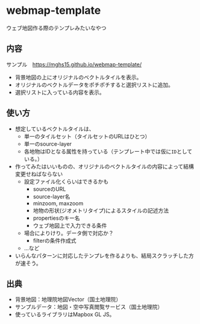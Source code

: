 # webmap-template
ウェブ地図作る際のテンプレみたいなやつ

## 内容
サンプル　https://mghs15.github.io/webmap-template/

* 背景地図の上にオリジナルのベクトルタイルを表示。
* オリジナルのベクトルデータをポチポチすると選択リストに追加。
* 選択リストに入っている内容を表示。

## 使い方
* 想定しているベクトルタイルは、
  * 単一のタイルセット（タイルセットのURLはひとつ）
  * 単一のsource-layer
  * 各地物はIDとなる属性を持っている（テンプレート中では仮に`ID`としている。）
* 作ってみたはいいものの、オリジナルのベクトルタイルの内容によって結構変更せねばならない
  * 設定ファイル化くらいはできるかも 
    * sourceのURL
    * source-layer名
    * minzoom, maxzoom
    * 地物の形状(ジオメトリタイプ)によるスタイルの記述方法
    * propertiesのキー名
    * ウェブ地図上で入力できる条件
  * 場合によりけり。データ側で対応か？
    * filterの条件作成式
  * …など
* いらんなパターンに対応したテンプレを作るよりも、結局スクラッチした方が速そう。

## 出典
* 背景地図：地理院地図Vector（国土地理院）
* サンプルデータ：地図・空中写真閲覧サービス（国土地理院）
* 使っているライブラリはMapbox GL JS。
